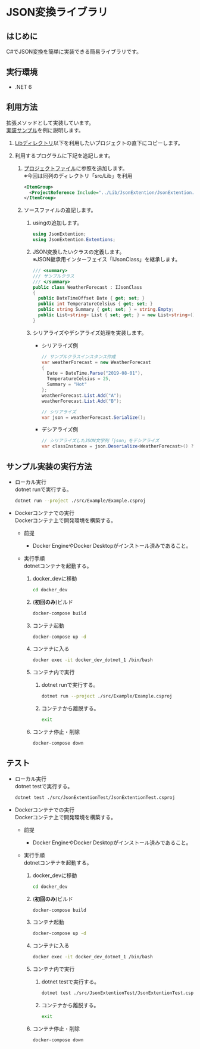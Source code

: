 # JSON変換ライブラリ

## はじめに
C#でJSON変換を簡単に実装できる簡易ライブラリです。

## 実行環境
* .NET 6  

## 利用方法
拡張メソッドとして実装しています。  
[実装サンプル](src/Example/Program.cs)を例に説明します。

1. [Libディレクトリ](src/Lib)以下を利用したいプロジェクトの直下にコピーします。

1. 利用するプログラムに下記を追記します。
   1. [プロジェクトファイル](src/Example/Example.csproj)に参照を追加します。  
      ※今回は同列のディレクトリ「src/Lib」を利用  
      ```xml
      <ItemGroup>
        <ProjectReference Include="../Lib/JsonExtention/JsonExtention.csproj" />
      </ItemGroup>
      ```

   1. ソースファイルの追記します。

      1. usingの追加します。  
          ```csharp
          using JsonExtention;
          using JsonExtention.Extentions;
          ```

      1. JSON変換したいクラスの定義します。  
         ※JSON継承用インターフェイス「IJsonClass」を継承します。    
          ```csharp
          /// <summary>
          /// サンプルクラス
          /// </summary>
          public class WeatherForecast : IJsonClass
          {
            public DateTimeOffset Date { get; set; }
            public int TemperatureCelsius { get; set; }
            public string Summary { get; set; } = string.Empty;
            public List<string> List { set; get; } = new List<string>();
          }
          ```

      1. シリアライズやデシアライズ処理を実装します。
          * シリアライズ例  
            ```csharp
            // サンプルクラスインスタンス作成
            var weatherForecast = new WeatherForecast
            {
              Date = DateTime.Parse("2019-08-01"),
              TemperatureCelsius = 25,
              Summary = "Hot"
            };
            weatherForecast.List.Add("A");
            weatherForecast.List.Add("B");

            // シリアライズ
            var json = weatherForecast.Serialize();
            ```

          * デシアライズ例  
            ```csharp
            // シリアライズしたJSON文字列「json」をデシアライズ
            var classInstance = json.Deserialize<WeatherForecast>() ?? new WeatherForecast();
            ```

## サンプル実装の実行方法
* ローカル実行  
    dotnet runで実行する。  
    ```sh
    dotnet run --project ./src/Example/Example.csproj
    ```  

* Dockerコンテナでの実行  
    Dockerコンテナ上で開発環境を構築する。  
   * 前提  
     * Docker EngineやDocker Desktopがインストール済みであること。

   * 実行手順  
     dotnetコンテナを起動する。
      1. docker_devに移動  
          ```sh
          cd docker_dev
          ```

      1. (**初回のみ**)ビルド  
          ```sh
          docker-compose build
          ```

      1. コンテナ起動  
          ```sh
          docker-compose up -d
          ```

      1. コンテナに入る  
          ```sh
          docker exec -it docker_dev_dotnet_1 /bin/bash
          ```

      1. コンテナ内で実行 
          1. dotnet runで実行する。
              ```sh
              dotnet run --project ./src/Example/Example.csproj
              ```

          1. コンテナから離脱する。
              ```sh
              exit
              ```

      1. コンテナ停止・削除  
          ```sh
          docker-compose down
          ```

## テスト
* ローカル実行  
    dotnet testで実行する。  
    ```sh
    dotnet test ./src/JsonExtentionTest/JsonExtentionTest.csproj
    ```  

* Dockerコンテナでの実行  
    Dockerコンテナ上で開発環境を構築する。  
   * 前提  
     * Docker EngineやDocker Desktopがインストール済みであること。

   * 実行手順  
     dotnetコンテナを起動する。
      1. docker_devに移動  
          ```sh
          cd docker_dev
          ```

      1. (**初回のみ**)ビルド  
          ```sh
          docker-compose build
          ```

      1. コンテナ起動  
          ```sh
          docker-compose up -d
          ```

      1. コンテナに入る  
          ```sh
          docker exec -it docker_dev_dotnet_1 /bin/bash
          ```

      1. コンテナ内で実行 
          1. dotnet testで実行する。
              ```sh
              dotnet test ./src/JsonExtentionTest/JsonExtentionTest.csproj
              ```

          1. コンテナから離脱する。
              ```sh
              exit
              ```

      1. コンテナ停止・削除  
          ```sh
          docker-compose down
          ```
